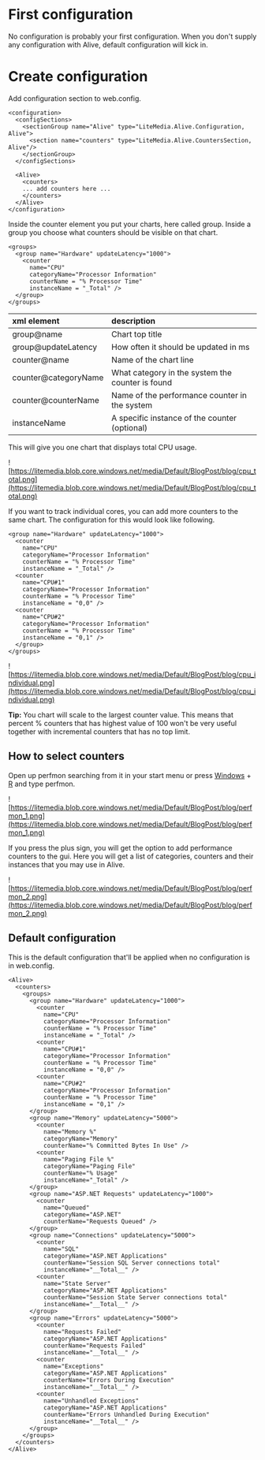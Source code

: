 # First configuration #
No configuration is probably your first configuration. When you don't supply any configuration with Alive, default configuration will kick in.

# Create configuration #
Add configuration section to web.config.

```
<configuration>
  <configSections>
    <sectionGroup name="Alive" type="LiteMedia.Alive.Configuration, Alive">
      <section name="counters" type="LiteMedia.Alive.CountersSection, Alive"/>
    </sectionGroup>
  </configSections>
  
  <Alive>
    <counters>
    ... add counters here ...
    </counters>
  </Alive>
</configuration>
```

Inside the counter element you put your charts, here called group. Inside a group you choose what counters should be visible on that chart.

```
<groups>
  <group name="Hardware" updateLatency="1000">
    <counter 
      name="CPU" 
      categoryName="Processor Information"
      counterName = "% Processor Time"
      instanceName = "_Total" />
  </group>
</groups>
```

| **xml element** | **description** |
|:----------------|:----------------|
| group@name      | Chart top title |
| group@updateLatency | How often it should be updated in ms |
| counter@name    | Name of the chart line |
| counter@categoryName | What category in the system the counter is found |
| counter@counterName | Name of the performance counter in the system |
| instanceName    | A specific instance of the counter (optional) |

This will give you one chart that displays total CPU usage.

![https://litemedia.blob.core.windows.net/media/Default/BlogPost/blog/cpu_total.png](https://litemedia.blob.core.windows.net/media/Default/BlogPost/blog/cpu_total.png)

If you want to track individual cores, you can add more counters to the same chart. The configuration for this would look like following.

```
<group name="Hardware" updateLatency="1000">
  <counter 
    name="CPU" 
    categoryName="Processor Information"
    counterName = "% Processor Time"
    instanceName = "_Total" />
  <counter
    name="CPU#1"
    categoryName="Processor Information"
    counterName = "% Processor Time"
    instanceName = "0,0" />
  <counter
    name="CPU#2"
    categoryName="Processor Information"
    counterName = "% Processor Time"
    instanceName = "0,1" />
  </group>
</groups>
```

![https://litemedia.blob.core.windows.net/media/Default/BlogPost/blog/cpu_individual.png](https://litemedia.blob.core.windows.net/media/Default/BlogPost/blog/cpu_individual.png)

**Tip:** You chart will scale to the largest counter value. This means that percent % counters that has highest value of 100 won't be very useful together with incremental counters that has no top limit.

## How to select counters ##
Open up perfmon searching from it in your start menu or press [Windows](Windows.md) + [R](R.md) and type perfmon.

![https://litemedia.blob.core.windows.net/media/Default/BlogPost/blog/perfmon_1.png](https://litemedia.blob.core.windows.net/media/Default/BlogPost/blog/perfmon_1.png)

If you press the plus sign, you will get the option to add performance counters to the gui. Here you will get a list of categories, counters and their instances that you may use in Alive.

![https://litemedia.blob.core.windows.net/media/Default/BlogPost/blog/perfmon_2.png](https://litemedia.blob.core.windows.net/media/Default/BlogPost/blog/perfmon_2.png)

## Default configuration ##
This is the default configuration that'll be applied when no configuration is in web.config.

```
<Alive>
  <counters>
    <groups>
      <group name="Hardware" updateLatency="1000">
        <counter 
          name="CPU" 
          categoryName="Processor Information"
          counterName = "% Processor Time"
          instanceName = "_Total" />
        <counter
          name="CPU#1"
          categoryName="Processor Information"
          counterName = "% Processor Time"
          instanceName = "0,0" />
        <counter
          name="CPU#2"
          categoryName="Processor Information"
          counterName = "% Processor Time"
          instanceName = "0,1" />
      </group>
      <group name="Memory" updateLatency="5000">
        <counter
          name="Memory %"
          categoryName="Memory"
          counterName="% Committed Bytes In Use" />
        <counter
          name="Paging File %"
          categoryName="Paging File"
          counterName="% Usage"
          instanceName="_Total" />
      </group>
      <group name="ASP.NET Requests" updateLatency="1000">
        <counter
          name="Queued"
          categoryName="ASP.NET"
          counterName="Requests Queued" />
      </group>
      <group name="Connections" updateLatency="5000">
        <counter
          name="SQL"
          categoryName="ASP.NET Applications"
          counterName="Session SQL Server connections total"
          instanceName="__Total__" />
        <counter
          name="State Server"
          categoryName="ASP.NET Applications"
          counterName="Session State Server connections total"
          instanceName="__Total__" />
      </group>
      <group name="Errors" updateLatency="5000">
        <counter
          name="Requests Failed"
          categoryName="ASP.NET Applications"
          counterName="Requests Failed"
          instanceName="__Total__" />
        <counter
          name="Exceptions"
          categoryName="ASP.NET Applications"
          counterName="Errors During Execution"
          instanceName="__Total__" />
        <counter
          name="Unhandled Exceptions"
          categoryName="ASP.NET Applications"
          counterName="Errors Unhandled During Execution"
          instanceName="__Total__" />
      </group>
    </groups>
  </counters>
</Alive>
```